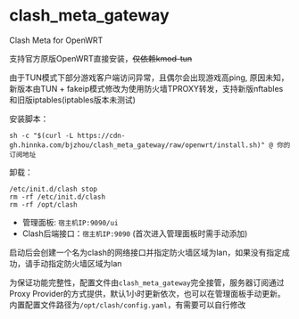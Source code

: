 # clash_meta_gateway

Clash Meta for OpenWRT

支持官方原版OpenWRT直接安装，~~仅依赖kmod-tun~~

由于TUN模式下部分游戏客户端访问异常，且偶尔会出现游戏高ping, 原因未知，新版本由TUN + fakeip模式修改为使用防火墙TPROXY转发，支持新版nftables和旧版iptables(iptables版本未测试)


安装脚本：
```
sh -c "$(curl -L https://cdn-gh.hinnka.com/bjzhou/clash_meta_gateway/raw/openwrt/install.sh)" @ 你的订阅地址
```

卸载：
```
/etc/init.d/clash stop
rm -rf /etc/init.d/clash
rm -rf /opt/clash
```


* 管理面板: `宿主机IP:9090/ui`
* Clash后端接口：`宿主机IP:9090` (首次进入管理面板时需手动添加)

启动后会创建一个名为clash的网络接口并指定防火墙区域为lan，如果没有指定成功，请手动指定防火墙区域为lan

为保证功能完整性，配置文件由`clash_meta_gateway`完全接管，服务器订阅通过Proxy Provider的方式提供，默认1小时更新依次，也可以在管理面板手动更新。
内置配置文件路径为`/opt/clash/config.yaml`，有需要可以自行修改

